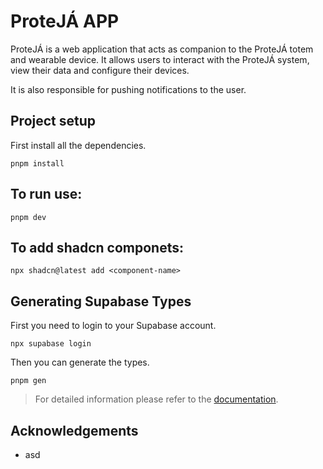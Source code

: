 # ProteJÁ APP

ProteJÁ is a web application that acts as companion to the ProteJÁ totem and wearable device. It allows users to interact with the ProteJÁ system, view their data and configure their devices.

It is also responsible for pushing notifications to the user.

## Project setup

First install all the dependencies.

```shell
pnpm install
```

## To run use:

```shell
pnpm dev
```

## To add shadcn componets:

```shell
npx shadcn@latest add <component-name>
```

## Generating Supabase Types

First you need to login to your Supabase account.

```shell
npx supabase login
```

Then you can generate the types.

```shell
pnpm gen
```

> For detailed information please refer to the [documentation](https://supabase.com/docs/guides/api/rest/generating-types).

## Acknowledgements

- asd
